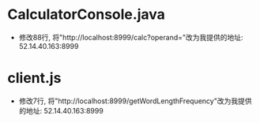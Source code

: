 # CalculatorConsole.java
- 修改88行, 将"http://localhost:8999/calc?operand="改为我提供的地址: 52.14.40.163:8999

# client.js
- 修改7行, 将"http://localhost:8999/getWordLengthFrequency"改为我提供的地址: 52.14.40.163:8999